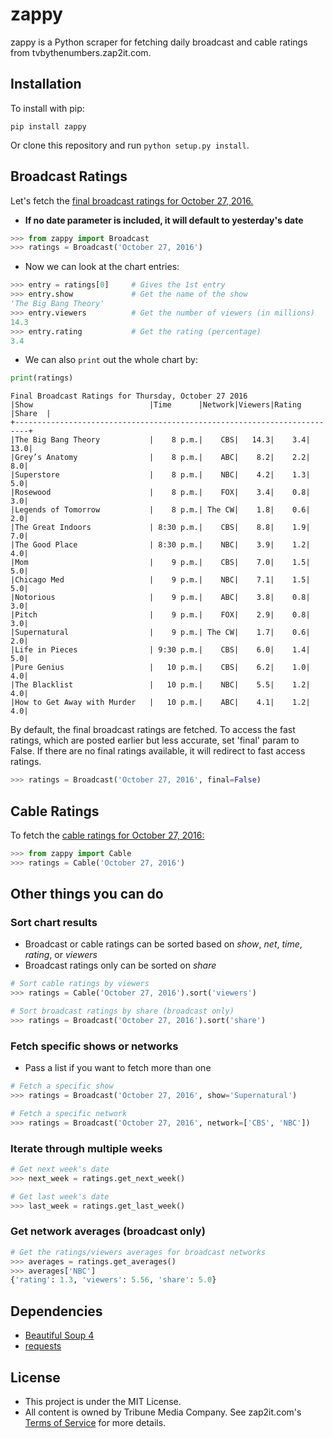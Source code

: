 # zappy

zappy is a Python scraper for fetching daily broadcast and cable ratings from tvbythenumbers.zap2it.com.

## Installation

To install with pip:
```
pip install zappy
```
Or clone this repository and run ```python setup.py install```.

## Broadcast Ratings
Let's fetch the [final broadcast ratings for October 27, 2016.](http://tvbythenumbers.zap2it.com/daily-ratings/thursday-final-ratings-oct-27-2016/)
* **If no date parameter is included, it will default to yesterday's date**
```python
>>> from zappy import Broadcast
>>> ratings = Broadcast('October 27, 2016')
```

* Now we can look at the chart entries:
```python
>>> entry = ratings[0]     # Gives the 1st entry
>>> entry.show             # Get the name of the show
'The Big Bang Theory'
>>> entry.viewers          # Get the number of viewers (in millions)
14.3
>>> entry.rating           # Get the rating (percentage)
3.4
```

* We can also ```print``` out the whole chart by:
```python
print(ratings)
```

```
Final Broadcast Ratings for Thursday, October 27 2016
|Show                          |Time      |Network|Viewers|Rating |Share  |
+-------------------------------------------------------------------------+
|The Big Bang Theory           |    8 p.m.|    CBS|   14.3|    3.4|   13.0|
|Grey’s Anatomy                |    8 p.m.|    ABC|    8.2|    2.2|    8.0|
|Superstore                    |    8 p.m.|    NBC|    4.2|    1.3|    5.0|
|Rosewood                      |    8 p.m.|    FOX|    3.4|    0.8|    3.0|
|Legends of Tomorrow           |    8 p.m.| The CW|    1.8|    0.6|    2.0|
|The Great Indoors             | 8:30 p.m.|    CBS|    8.8|    1.9|    7.0|
|The Good Place                | 8:30 p.m.|    NBC|    3.9|    1.2|    4.0|
|Mom                           |    9 p.m.|    CBS|    7.0|    1.5|    5.0|
|Chicago Med                   |    9 p.m.|    NBC|    7.1|    1.5|    5.0|
|Notorious                     |    9 p.m.|    ABC|    3.8|    0.8|    3.0|
|Pitch                         |    9 p.m.|    FOX|    2.9|    0.8|    3.0|
|Supernatural                  |    9 p.m.| The CW|    1.7|    0.6|    2.0|
|Life in Pieces                | 9:30 p.m.|    CBS|    6.0|    1.4|    5.0|
|Pure Genius                   |   10 p.m.|    CBS|    6.2|    1.0|    4.0|
|The Blacklist                 |   10 p.m.|    NBC|    5.5|    1.2|    4.0|
|How to Get Away with Murder   |   10 p.m.|    ABC|    4.1|    1.2|    4.0|
```

By default, the final broadcast ratings are fetched. To access the fast ratings, which are posted earlier but less accurate, set 'final' param to False. If there are no final ratings available, it will redirect to fast access ratings.
```python
>>> ratings = Broadcast('October 27, 2016', final=False)
```

## Cable Ratings
To fetch the [cable ratings for October 27, 2016:](http://tvbythenumbers.zap2it.com/daily-ratings/thursday-cable-ratings-october-27-2016/)
```python
>>> from zappy import Cable
>>> ratings = Cable('October 27, 2016')
```

## Other things you can do

### Sort chart results
* Broadcast or cable ratings can be sorted based on _show_, _net_, _time_, _rating_, or _viewers_
* Broadcast ratings only can be sorted on _share_
```python
# Sort cable ratings by viewers
>>> ratings = Cable('October 27, 2016').sort('viewers')

# Sort broadcast ratings by share (broadcast only)
>>> ratings = Broadcast('October 27, 2016').sort('share')
```

### Fetch specific shows or networks
* Pass a list if you want to fetch more than one
```python
# Fetch a specific show
>>> ratings = Broadcast('October 27, 2016', show='Supernatural')

# Fetch a specific network
>>> ratings = Broadcast('October 27, 2016', network=['CBS', 'NBC'])
```

### Iterate through multiple weeks
```python
# Get next week's date
>>> next_week = ratings.get_next_week()

# Get last week's date
>>> last_week = ratings.get_last_week()
```

### Get network averages (broadcast only)
```python
# Get the ratings/viewers averages for broadcast networks
>>> averages = ratings.get_averages()
>>> averages['NBC']
{'rating': 1.3, 'viewers': 5.56, 'share': 5.0}
```

## Dependencies

* [Beautiful Soup 4](https://www.crummy.com/software/BeautifulSoup/)
* [requests](http://requests.readthedocs.io/en/latest/)

## License

* This project is under the MIT License.
* All content is owned by Tribune Media Company. See zap2it.com's [Terms of Service](http://zap2it.com/terms-of-service/) for more details.

